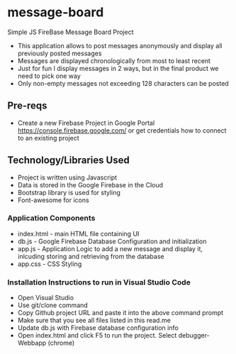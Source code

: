 # message-board
Simple JS FireBase Message Board Project
- This application allows to post messages anonymously and display all previously posted messages
- Messages are displayed chronologically from most to least recent
- Just for fun I display messages in 2 ways, but in the final product we need to pick one way
- Only non-empty messages not exceeding 128 characters can be posted


## Pre-reqs
- Create a new Firebase Project in Google Portal https://console.firebase.google.com/ or get credentials how to connect to an existing project

## Technology/Libraries Used
- Project is written using Javascript
- Data is stored in the Google Firebase in the Cloud
- Bootstrap library is used for styling
- Font-awesome for icons

### Application Components
- index.html - main HTML file containing UI
- db.js - Google Firebase Database Configuration and initialization
- app.js - Application Logic to add a new message and display it, inlcuding storing and retrieving from the database
- app.css - CSS Styling

### Installation Instructions to run in Visual Studio Code
- Open Visual Studio
- Use git/clone command
- Copy Github project URL and paste it into the above command prompt
- Make sure that you see all files listed in this read.me
- Update db.js with Firebase database configuration info
- Open index.html and click F5 to run the project.  Select debugger-Webbapp (chrome)
